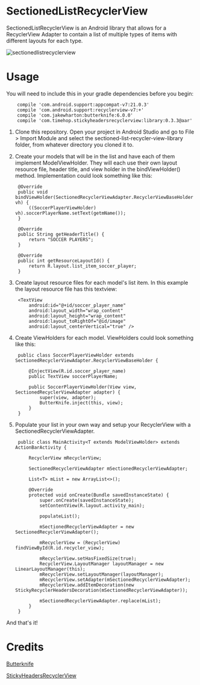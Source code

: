 SectionedListRecyclerView
=========================

SectionedListRecyclerView is an Android library that allows for a RecyclerView Adapter to contain a list of multiple types of items with different layouts for each type.

![sectionedlistrecyclerview](https://cloud.githubusercontent.com/assets/4675165/5624308/ba436fdc-9530-11e4-9ac0-43e5c5abb259.png)

Usage
=====

You will need to include this in your gradle dependencies before you begin:

		compile 'com.android.support:appcompat-v7:21.0.3'
	    compile 'com.android.support:recyclerview-v7:+'
	    compile 'com.jakewharton:butterknife:6.0.0'
	    compile 'com.timehop.stickyheadersrecyclerview:library:0.3.3@aar'

1. Clone this repository.  Open your project in Android Studio and go to File > Import Module and select the sectioned-list-recycler-view-library folder, from whatever directory you cloned it to.

2. Create your models that will be in the list and have each of them implement ModelViewHolder.  They will each use their own layout resource file, header title, and view holder in the bindViewHolder() method.  Implementation could look something like this:

		@Override
	    public void bindViewHolder(SectionedRecyclerViewAdapter.RecyclerViewBaseHolder vh) {
	        ((SoccerPlayerViewHolder) vh).soccerPlayerName.setText(getmName());
	    }

	    @Override
	    public String getHeaderTitle() {
	        return "SOCCER PLAYERS";
	    }

	    @Override
	    public int getResourceLayoutId() {
	        return R.layout.list_item_soccer_player;
	    }

3. Create layout resource files for each model's list item. In this example the layout resource file has this textview:

        <TextView
            android:id="@+id/soccer_player_name"
            android:layout_width="wrap_content"
            android:layout_height="wrap_content"
            android:layout_toRightOf="@id/image"
            android:layout_centerVertical="true" />


4. Create ViewHolders for each model.  ViewHolders could look something like this:

		public class SoccerPlayerViewHolder extends SectionedRecyclerViewAdapter.RecyclerViewBaseHolder {

		    @InjectView(R.id.soccer_player_name)
		    public TextView soccerPlayerName;

		    public SoccerPlayerViewHolder(View view, SectionedRecyclerViewAdapter adapter) {
		        super(view, adapter);
		        ButterKnife.inject(this, view);
		    }
		}	


5. Populate your list in your own way and setup your RecyclerView with a SectionedRecyclerViewAdapter.

		public class MainActivity<T extends ModelViewHolder> extends ActionBarActivity {

		    RecyclerView mRecyclerView;

		    SectionedRecyclerViewAdapter mSectionedRecyclerViewAdapter;

		    List<T> mList = new ArrayList<>();

		    @Override
		    protected void onCreate(Bundle savedInstanceState) {
		        super.onCreate(savedInstanceState);
		        setContentView(R.layout.activity_main);

		        populateList();

		        mSectionedRecyclerViewAdapter = new SectionedRecyclerViewAdapter();

		        mRecyclerView = (RecyclerView) findViewById(R.id.recycler_view);

		        mRecyclerView.setHasFixedSize(true);
		        RecyclerView.LayoutManager layoutManager = new LinearLayoutManager(this);
		        mRecyclerView.setLayoutManager(layoutManager);
		        mRecyclerView.setAdapter(mSectionedRecyclerViewAdapter);
		        mRecyclerView.addItemDecoration(new StickyRecyclerHeadersDecoration(mSectionedRecyclerViewAdapter));

		        mSectionedRecyclerViewAdapter.replace(mList);
		    } 
		}


And that's it!

Credits
=======

[Butterknife][1]

[StickyHeadersRecyclerView][2]


[1]: https://github.com/JakeWharton/butterknife
[2]: https://github.com/timehop/sticky-headers-recyclerview
